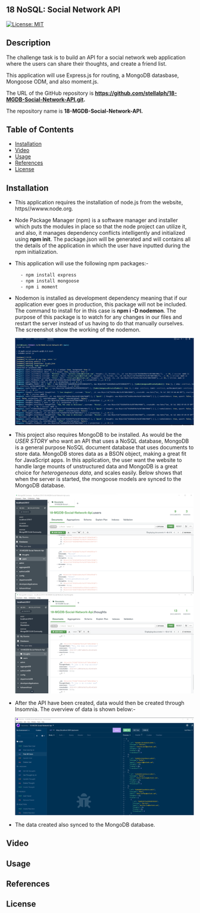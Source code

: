 ## 18 NoSQL: Social Network API

[![License: MIT](https://img.shields.io/badge/License-MIT-yellow.svg)](https://opensource.org/licenses/MIT)

## Description

The challenge task is to build an API for a social network web application where the users can share their thoughts, and create a friend list. 

This application will use Express.js for routing, a MongoDB datasbase, Mongoose ODM, and also moment.js.

The URL of the GitHub repository is **https://github.com/stellalph/18-MGDB-Social-Network-API.git.**
 
The repository name is **18-MGDB-Social-Network-API.**


## Table of Contents

* [Installation](#installation)
* [Video](#video)
* [Usage](#usage)
* [References](#references)
* [License](#license)

## Installation

*   This application requires the installation of node.js from the website, https//wwww.node.org.

*   Node Package Manager (npm) is a software manager and installer which puts the modules in place so that the node project can utilize it, and also, it manages dependency conflicts intelligently and initialized using **npm init**. The package.json will be generated and will contains all the details of the application in which the user have inputted during the npm initialization. 

*  This application will use the following npm packages:-

  
         - npm install express
         - npm install mongoose
         - npm i moment

* Nodemon is installed as development dependency meaning that if our application ever goes in production, this package will not be included. The command to install for in this case is **npm i -D nodemon**. The purpose of this package is to watch for any changes in our files and restart the server instead of us having to do that manually ourselves. The screenshot show the working of the nodemon.

   ![alt text](/assets/npmstart.png)



* This project also requires MongoDB to be installed.   As would be the *USER STORY* who want an API that uses a NoSQL database, MongoDB is a general purpose NoSQL document database that uses documents to store data.  MongoDB stores data as a BSON object, making a great fit for JavaScript apps.  In this application, the user want the website to handle large mounts of unstructured data and MongoDB is a great choice for *heterogeneous data*, and scales easily. Below shows that when the server is started, the mongoose models are synced to the MongoDB database. 

    ![alt text](/assets/MongoDB1.png)
    ![alt text](/assets/MongoDB2.png)

* After the API have been created,  data would then be created through Insomnia.  The overview of data is shown below:-

    ![alt text](/assets/FindallUsers.png)

* The data created also synced to the MongoDB database.

## Video
## Usage
## References
## License